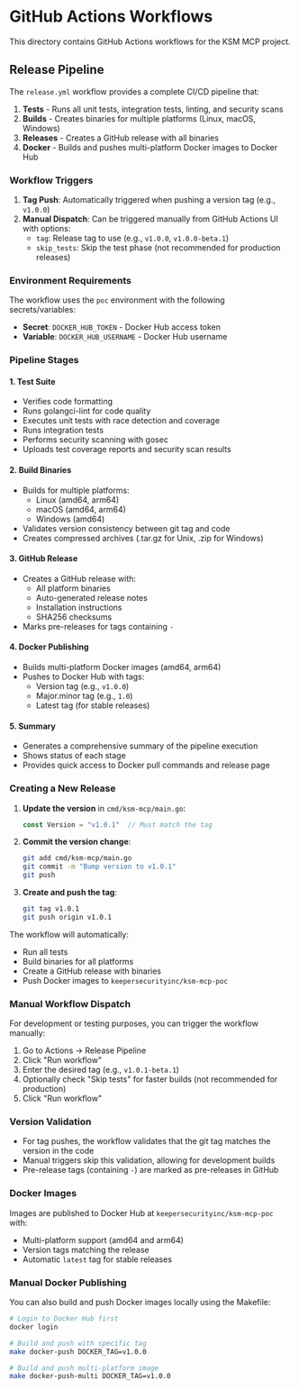 # GitHub Actions Workflows

This directory contains GitHub Actions workflows for the KSM MCP project.

## Release Pipeline

The `release.yml` workflow provides a complete CI/CD pipeline that:

1. **Tests** - Runs all unit tests, integration tests, linting, and security scans
2. **Builds** - Creates binaries for multiple platforms (Linux, macOS, Windows)
3. **Releases** - Creates a GitHub release with all binaries
4. **Docker** - Builds and pushes multi-platform Docker images to Docker Hub

### Workflow Triggers

1. **Tag Push**: Automatically triggered when pushing a version tag (e.g., `v1.0.0`)
2. **Manual Dispatch**: Can be triggered manually from GitHub Actions UI with options:
   - `tag`: Release tag to use (e.g., `v1.0.0`, `v1.0.0-beta.1`)
   - `skip_tests`: Skip the test phase (not recommended for production releases)

### Environment Requirements

The workflow uses the `poc` environment with the following secrets/variables:

- **Secret**: `DOCKER_HUB_TOKEN` - Docker Hub access token
- **Variable**: `DOCKER_HUB_USERNAME` - Docker Hub username

### Pipeline Stages

#### 1. Test Suite
- Verifies code formatting
- Runs golangci-lint for code quality
- Executes unit tests with race detection and coverage
- Runs integration tests
- Performs security scanning with gosec
- Uploads test coverage reports and security scan results

#### 2. Build Binaries
- Builds for multiple platforms:
  - Linux (amd64, arm64)
  - macOS (amd64, arm64)
  - Windows (amd64)
- Validates version consistency between git tag and code
- Creates compressed archives (.tar.gz for Unix, .zip for Windows)

#### 3. GitHub Release
- Creates a GitHub release with:
  - All platform binaries
  - Auto-generated release notes
  - Installation instructions
  - SHA256 checksums
- Marks pre-releases for tags containing `-`

#### 4. Docker Publishing
- Builds multi-platform Docker images (amd64, arm64)
- Pushes to Docker Hub with tags:
  - Version tag (e.g., `v1.0.0`)
  - Major.minor tag (e.g., `1.0`)
  - Latest tag (for stable releases)

#### 5. Summary
- Generates a comprehensive summary of the pipeline execution
- Shows status of each stage
- Provides quick access to Docker pull commands and release page

### Creating a New Release

1. **Update the version** in `cmd/ksm-mcp/main.go`:
   ```go
   const Version = "v1.0.1"  // Must match the tag
   ```

2. **Commit the version change**:
   ```bash
   git add cmd/ksm-mcp/main.go
   git commit -m "Bump version to v1.0.1"
   git push
   ```

3. **Create and push the tag**:
   ```bash
   git tag v1.0.1
   git push origin v1.0.1
   ```

The workflow will automatically:
- Run all tests
- Build binaries for all platforms
- Create a GitHub release with binaries
- Push Docker images to `keepersecurityinc/ksm-mcp-poc`

### Manual Workflow Dispatch

For development or testing purposes, you can trigger the workflow manually:

1. Go to Actions → Release Pipeline
2. Click "Run workflow"
3. Enter the desired tag (e.g., `v1.0.1-beta.1`)
4. Optionally check "Skip tests" for faster builds (not recommended for production)
5. Click "Run workflow"

### Version Validation

- For tag pushes, the workflow validates that the git tag matches the version in the code
- Manual triggers skip this validation, allowing for development builds
- Pre-release tags (containing `-`) are marked as pre-releases in GitHub

### Docker Images

Images are published to Docker Hub at `keepersecurityinc/ksm-mcp-poc` with:
- Multi-platform support (amd64 and arm64)
- Version tags matching the release
- Automatic `latest` tag for stable releases

### Manual Docker Publishing

You can also build and push Docker images locally using the Makefile:

```bash
# Login to Docker Hub first
docker login

# Build and push with specific tag
make docker-push DOCKER_TAG=v1.0.0

# Build and push multi-platform image
make docker-push-multi DOCKER_TAG=v1.0.0
```